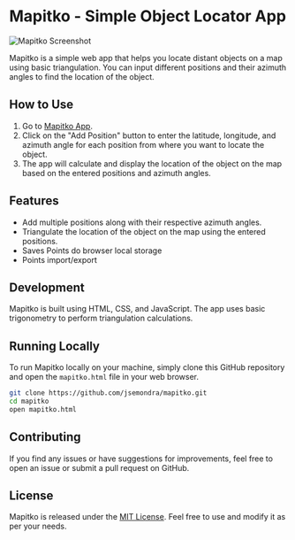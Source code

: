 # Mapitko - Simple Object Locator App

![Mapitko Screenshot](https://github.com/JsemOndra/mapitko.github.io/assets/6908554/2cbf7db9-c312-4381-a899-285ecdeac7fb)

Mapitko is a simple web app that helps you locate distant objects on a map using basic triangulation. You can input different positions and their azimuth angles to find the location of the object.

## How to Use

1. Go to [Mapitko App](https://mapitko.github.io/mapitko.html).
2. Click on the "Add Position" button to enter the latitude, longitude, and azimuth angle for each position from where you want to locate the object.
3. The app will calculate and display the location of the object on the map based on the entered positions and azimuth angles.

## Features

- Add multiple positions along with their respective azimuth angles.
- Triangulate the location of the object on the map using the entered positions.
- Saves Points do browser local storage
- Points import/export

## Development

Mapitko is built using HTML, CSS, and JavaScript. The app uses basic trigonometry to perform triangulation calculations.

## Running Locally

To run Mapitko locally on your machine, simply clone this GitHub repository and open the `mapitko.html` file in your web browser.

```bash
git clone https://github.com/jsemondra/mapitko.git
cd mapitko
open mapitko.html
```

## Contributing
If you find any issues or have suggestions for improvements, feel free to open an issue or submit a pull request on GitHub.

## License
Mapitko is released under the [MIT License](https://en.wikipedia.org/wiki/MIT_License). Feel free to use and modify it as per your needs.


